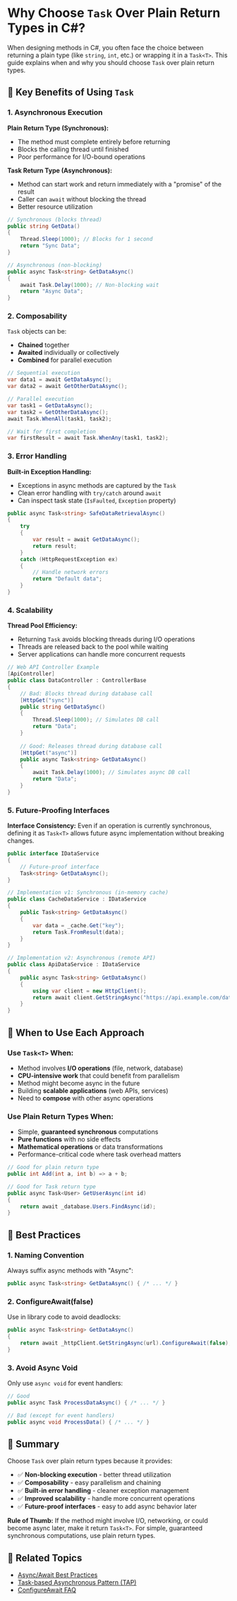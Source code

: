 # Why Choose `Task` Over Plain Return Types in C#?

When designing methods in C#, you often face the choice between returning a plain type (like `string`, `int`, etc.) or wrapping it in a `Task<T>`. This guide explains when and why you should choose `Task` over plain return types.

## 🔹 Key Benefits of Using `Task`

### 1. **Asynchronous Execution**

**Plain Return Type (Synchronous):**
- The method must complete entirely before returning
- Blocks the calling thread until finished
- Poor performance for I/O-bound operations

**Task Return Type (Asynchronous):**
- Method can start work and return immediately with a "promise" of the result
- Caller can `await` without blocking the thread
- Better resource utilization

```csharp
// Synchronous (blocks thread)
public string GetData()
{
    Thread.Sleep(1000); // Blocks for 1 second
    return "Sync Data";
}

// Asynchronous (non-blocking)
public async Task<string> GetDataAsync()
{
    await Task.Delay(1000); // Non-blocking wait
    return "Async Data";
}
```

### 2. **Composability**

`Task` objects can be:
- **Chained** together
- **Awaited** individually or collectively
- **Combined** for parallel execution

```csharp
// Sequential execution
var data1 = await GetDataAsync();
var data2 = await GetOtherDataAsync();

// Parallel execution
var task1 = GetDataAsync();
var task2 = GetOtherDataAsync();
await Task.WhenAll(task1, task2);

// Wait for first completion
var firstResult = await Task.WhenAny(task1, task2);
```

### 3. **Error Handling**

**Built-in Exception Handling:**
- Exceptions in async methods are captured by the `Task`
- Clean error handling with `try/catch` around `await`
- Can inspect task state (`IsFaulted`, `Exception` property)

```csharp
public async Task<string> SafeDataRetrievalAsync()
{
    try
    {
        var result = await GetDataAsync();
        return result;
    }
    catch (HttpRequestException ex)
    {
        // Handle network errors
        return "Default data";
    }
}
```

### 4. **Scalability**

**Thread Pool Efficiency:**
- Returning `Task` avoids blocking threads during I/O operations
- Threads are released back to the pool while waiting
- Server applications can handle more concurrent requests

```csharp
// Web API Controller Example
[ApiController]
public class DataController : ControllerBase
{
    // Bad: Blocks thread during database call
    [HttpGet("sync")]
    public string GetDataSync()
    {
        Thread.Sleep(1000); // Simulates DB call
        return "Data";
    }
    
    // Good: Releases thread during database call
    [HttpGet("async")]
    public async Task<string> GetDataAsync()
    {
        await Task.Delay(1000); // Simulates async DB call
        return "Data";
    }
}
```

### 5. **Future-Proofing Interfaces**

**Interface Consistency:**
Even if an operation is currently synchronous, defining it as `Task<T>` allows future async implementation without breaking changes.

```csharp
public interface IDataService
{
    // Future-proof interface
    Task<string> GetDataAsync();
}

// Implementation v1: Synchronous (in-memory cache)
public class CacheDataService : IDataService
{
    public Task<string> GetDataAsync()
    {
        var data = _cache.Get("key");
        return Task.FromResult(data);
    }
}

// Implementation v2: Asynchronous (remote API)
public class ApiDataService : IDataService
{
    public async Task<string> GetDataAsync()
    {
        using var client = new HttpClient();
        return await client.GetStringAsync("https://api.example.com/data");
    }
}
```

## 🔹 When to Use Each Approach

### Use `Task<T>` When:
- Method involves **I/O operations** (file, network, database)
- **CPU-intensive work** that could benefit from parallelism
- Method might become async in the future
- Building **scalable applications** (web APIs, services)
- Need to **compose** with other async operations

### Use Plain Return Types When:
- Simple, **guaranteed synchronous** computations
- **Pure functions** with no side effects
- **Mathematical operations** or data transformations
- Performance-critical code where task overhead matters

```csharp
// Good for plain return type
public int Add(int a, int b) => a + b;

// Good for Task return type
public async Task<User> GetUserAsync(int id)
{
    return await _database.Users.FindAsync(id);
}
```

## 🔹 Best Practices

### 1. **Naming Convention**
Always suffix async methods with "Async":
```csharp
public async Task<string> GetDataAsync() { /* ... */ }
```

### 2. **ConfigureAwait(false)**
Use in library code to avoid deadlocks:
```csharp
public async Task<string> GetDataAsync()
{
    return await _httpClient.GetStringAsync(url).ConfigureAwait(false);
}
```

### 3. **Avoid Async Void**
Only use `async void` for event handlers:
```csharp
// Good
public async Task ProcessDataAsync() { /* ... */ }

// Bad (except for event handlers)
public async void ProcessData() { /* ... */ }
```

## 🔹 Summary

Choose `Task` over plain return types because it provides:

- ✅ **Non-blocking execution** - better thread utilization
- ✅ **Composability** - easy parallelism and chaining
- ✅ **Built-in error handling** - cleaner exception management
- ✅ **Improved scalability** - handle more concurrent operations
- ✅ **Future-proof interfaces** - easy to add async behavior later

**Rule of Thumb:** If the method might involve I/O, networking, or could become async later, make it return `Task<T>`. For simple, guaranteed synchronous computations, use plain return types.

## 🔗 Related Topics

- [Async/Await Best Practices](https://docs.microsoft.com/en-us/archive/msdn-magazine/2013/march/async-await-best-practices-in-asynchronous-programming)
- [Task-based Asynchronous Pattern (TAP)](https://docs.microsoft.com/en-us/dotnet/standard/asynchronous-programming-patterns/task-based-asynchronous-pattern-tap)
- [ConfigureAwait FAQ](https://devblogs.microsoft.com/dotnet/configureawait-faq/)
